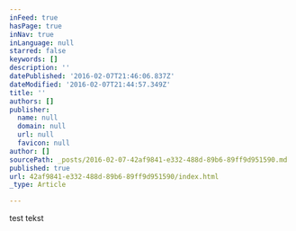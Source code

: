 ```yaml
---
inFeed: true
hasPage: true
inNav: true
inLanguage: null
starred: false
keywords: []
description: ''
datePublished: '2016-02-07T21:46:06.837Z'
dateModified: '2016-02-07T21:44:57.349Z'
title: ''
authors: []
publisher:
  name: null
  domain: null
  url: null
  favicon: null
author: []
sourcePath: _posts/2016-02-07-42af9841-e332-488d-89b6-89ff9d951590.md
published: true
url: 42af9841-e332-488d-89b6-89ff9d951590/index.html
_type: Article

---
```

test tekst